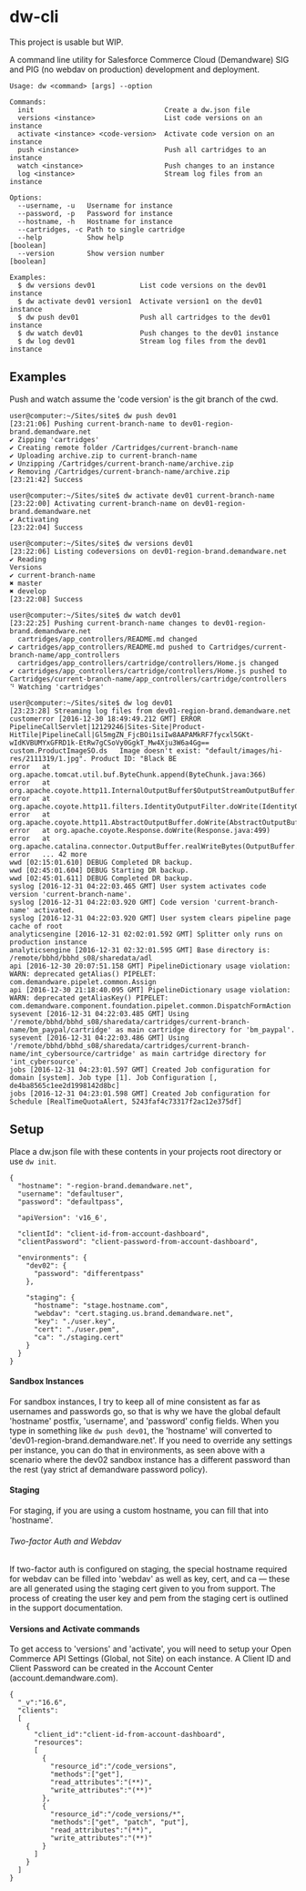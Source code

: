 # dw-cli

This project is usable but WIP.

A command line utility for Salesforce Commerce Cloud (Demandware) SIG and PIG (no webdav on production) development and deployment.

```
Usage: dw <command> [args] --option

Commands:
  init                                Create a dw.json file
  versions <instance>                 List code versions on an instance
  activate <instance> <code-version>  Activate code version on an instance
  push <instance>                     Push all cartridges to an instance
  watch <instance>                    Push changes to an instance
  log <instance>                      Stream log files from an instance

Options:
  --username, -u   Username for instance
  --password, -p   Password for instance
  --hostname, -h   Hostname for instance
  --cartridges, -c Path to single cartridge
  --help           Show help                                           [boolean]
  --version        Show version number                                 [boolean]

Examples:
  $ dw versions dev01           List code versions on the dev01 instance
  $ dw activate dev01 version1  Activate version1 on the dev01 instance
  $ dw push dev01               Push all cartridges to the dev01 instance
  $ dw watch dev01              Push changes to the dev01 instance
  $ dw log dev01                Stream log files from the dev01 instance
```
## Examples

Push and watch assume the 'code version' is the git branch of the cwd.

```
user@computer:~/Sites/site$ dw push dev01
[23:21:06] Pushing current-branch-name to dev01-region-brand.demandware.net
✔ Zipping 'cartridges'
✔ Creating remote folder /Cartridges/current-branch-name
✔ Uploading archive.zip to current-branch-name
✔ Unzipping /Cartridges/current-branch-name/archive.zip
✔ Removing /Cartridges/current-branch-name/archive.zip
[23:21:42] Success
```
```
user@computer:~/Sites/site$ dw activate dev01 current-branch-name
[23:22:00] Activating current-branch-name on dev01-region-brand.demandware.net
✔ Activating
[23:22:04] Success
```
```
user@computer:~/Sites/site$ dw versions dev01
[23:22:06] Listing codeversions on dev01-region-brand.demandware.net
✔ Reading
Versions
✔ current-branch-name
✖ master
✖ develop
[23:22:08] Success
```
```
user@computer:~/Sites/site$ dw watch dev01
[23:22:25] Pushing current-branch-name changes to dev01-region-brand.demandware.net
  cartridges/app_controllers/README.md changed
✔ cartridges/app_controllers/README.md pushed to Cartridges/current-branch-name/app_controllers
  cartridges/app_controllers/cartridge/controllers/Home.js changed
✔ cartridges/app_controllers/cartridge/controllers/Home.js pushed to Cartridges/current-branch-name/app_controllers/cartridge/controllers
⠙ Watching 'cartridges'
```
```
user@computer:~/Sites/site$ dw log dev01
[23:23:28] Streaming log files from dev01-region-brand.demandware.net
customerror [2016-12-30 18:49:49.212 GMT] ERROR PipelineCallServlet|12129246|Sites-Site|Product-HitTile|PipelineCall|Gl5mgZN_FjcBOi1siIw8AAPAMkRF7fycxl5GKt-wIdKVBUMYxGFRD1k-EtRw7gCSoVy0GgkT_Mw4Xju3W6a4Gg== custom.ProductImageSO.ds   Image doesn't exist: "default/images/hi-res/2111319/1.jpg". Product ID: "Black BE
error 	at org.apache.tomcat.util.buf.ByteChunk.append(ByteChunk.java:366)
error 	at org.apache.coyote.http11.InternalOutputBuffer$OutputStreamOutputBuffer.doWrite(InternalOutputBuffer.java:240)
error 	at org.apache.coyote.http11.filters.IdentityOutputFilter.doWrite(IdentityOutputFilter.java:84)
error 	at org.apache.coyote.http11.AbstractOutputBuffer.doWrite(AbstractOutputBuffer.java:192)
error 	at org.apache.coyote.Response.doWrite(Response.java:499)
error 	at org.apache.catalina.connector.OutputBuffer.realWriteBytes(OutputBuffer.java:402)
error 	... 42 more
wwd [02:15:01.610] DEBUG Completed DR backup.
wwd [02:45:01.604] DEBUG Starting DR backup.
wwd [02:45:01.611] DEBUG Completed DR backup.
syslog [2016-12-31 04:22:03.465 GMT] User system activates code version 'current-branch-name'.
syslog [2016-12-31 04:22:03.920 GMT] Code version 'current-branch-name' activated.
syslog [2016-12-31 04:22:03.920 GMT] User system clears pipeline page cache of root
analyticsengine [2016-12-31 02:02:01.592 GMT] Splitter only runs on production instance
analyticsengine [2016-12-31 02:32:01.595 GMT] Base directory is: /remote/bbhd/bbhd_s08/sharedata/adl
api [2016-12-30 20:07:51.158 GMT] PipelineDictionary usage violation: WARN: deprecated getAlias() PIPELET: com.demandware.pipelet.common.Assign
api [2016-12-30 21:18:40.095 GMT] PipelineDictionary usage violation: WARN: deprecated getAliasKey() PIPELET: com.demandware.component.foundation.pipelet.common.DispatchFormAction
sysevent [2016-12-31 04:22:03.485 GMT] Using '/remote/bbhd/bbhd_s08/sharedata/cartridges/current-branch-name/bm_paypal/cartridge' as main cartridge directory for 'bm_paypal'.
sysevent [2016-12-31 04:22:03.486 GMT] Using '/remote/bbhd/bbhd_s08/sharedata/cartridges/current-branch-name/int_cybersource/cartridge' as main cartridge directory for 'int_cybersource'.
jobs [2016-12-31 04:23:01.597 GMT] Created Job configuration for domain [system]. Job type [1]. Job Configuration [, de4ba8565c1ee2d1998142d8bc]
jobs [2016-12-31 04:23:01.598 GMT] Created Job configuration for Schedule [RealTimeQuotaAlert, 5243faf4c73317f2ac12e375df]
```
## Setup
Place a dw.json file with these contents in your projects root directory or use `dw init`.
```
{
  "hostname": "-region-brand.demandware.net",
  "username": "defaultuser",
  "password": "defaultpass",

  "apiVersion": 'v16_6',

  "clientId": "client-id-from-account-dashboard",
  "clientPassword": "client-password-from-account-dashboard",

  "environments": {
    "dev02": {
      "password": "differentpass"
    },

    "staging": {
      "hostname": "stage.hostname.com",
      "webdav": "cert.staging.us.brand.demandware.net",
      "key": "./user.key",
      "cert": "./user.pem",
      "ca": "./staging.cert"
    }
  }
}
```
#### Sandbox Instances
For sandbox instances, I try to keep all of mine consistent as far as usernames and passwords go, so that is why we have the global default 'hostname' postfix, 'username', and 'password' config fields.  When you type in something like `dw push dev01`, the 'hostname' will converted to 'dev01-region-brand.demandware.net'.  If you need to override any settings per instance, you can do that in environments, as seen above with a scenario where the dev02 sandbox instance has a different password than the rest (yay strict af demandware password policy).

#### Staging
For staging, if you are using a custom hostname, you can fill that into 'hostname'.

###### Two-factor Auth and Webdav
If two-factor auth is configured on staging, the special hostname required for webdav can be filled into 'webdav' as well as key, cert, and ca — these are all generated using the staging cert given to you from support.  The process of creating the user key and pem from the staging cert is outlined in the support documentation.

#### Versions and Activate commands
To get access to 'versions' and 'activate', you will need to setup your Open Commerce API Settings (Global, not Site) on each instance.  A Client ID and Client Password can be created in the Account Center (account.demandware.com).

```
{
  "_v":"16.6",
  "clients":
  [
    {
      "client_id":"client-id-from-account-dashboard",
      "resources":
      [
        {
          "resource_id":"/code_versions",
          "methods":["get"],
          "read_attributes":"(**)",
          "write_attributes":"(**)"
        },
        {
          "resource_id":"/code_versions/*",
          "methods":["get", "patch", "put"],
          "read_attributes":"(**)",
          "write_attributes":"(**)"
        }
      ]
    }
  ]
}
```
